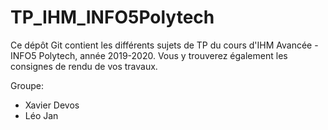 # TP_IHM_INFO5Polytech

Ce dépôt Git contient les différents sujets de TP du cours d'IHM Avancée - INFO5 Polytech, année 2019-2020. Vous y trouverez également les consignes de rendu de vos travaux.

Groupe:  
* Xavier Devos  
* Léo Jan